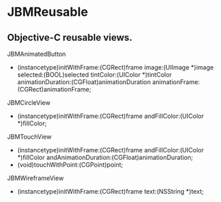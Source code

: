 JBMReusable
=========

Objective-C reusable views.
---------

JBMAnimatedButton

- (instancetype)initWithFrame:(CGRect)frame image:(UIImage *)image selected:(BOOL)selected tintColor:(UIColor *)tintColor animationDuration:(CGFloat)animationDuration animationFrame:(CGRect)animationFrame;

JBMCircleView

- (instancetype)initWithFrame:(CGRect)frame andFillColor:(UIColor *)fillColor;

JBMTouchView

- (instancetype)initWithFrame:(CGRect)frame andFillColor:(UIColor *)fillColor andAnimationDuration:(CGFloat)animationDuration;
- (void)touchWithPoint:(CGPoint)point;

JBMWireframeView

- (instancetype)initWithFrame:(CGRect)frame text:(NSString *)text;